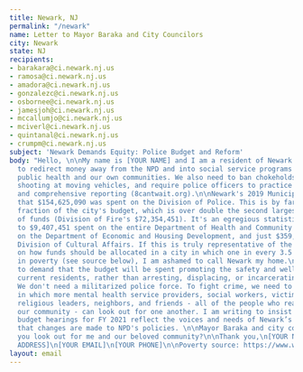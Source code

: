 ```yaml
---
title: Newark, NJ
permalink: "/newark"
name: Letter to Mayor Baraka and City Councilors
city: Newark
state: NJ
recipients:
- barakara@ci.newark.nj.us
- ramosa@ci.newark.nj.us
- amadora@ci.newark.nj.us
- gonzalezc@ci.newark.nj.us
- osbornee@ci.newark.nj.us
- jamesjoh@ci.newark.nj.us
- mccallumjo@ci.newark.nj.us
- mciverl@ci.newark.nj.us
- quintanal@ci.newark.nj.us
- crumpm@ci.newark.nj.us
subject: 'Newark Demands Equity: Police Budget and Reform'
body: "Hello, \n\nMy name is [YOUR NAME] and I am a resident of Newark. I urge you
  to redirect money away from the NPD and into social service programs that will benefit
  public health and our own communities. We also need to ban chokeholds, strangleholds,
  shooting at moving vehicles, and require police officers to practice de-escalation
  and comprehensive reporting (8cantwait.org).\n\nNewark's 2019 Municipal Budget shows
  that $154,625,090 was spent on the Division of Police. This is by far the largest
  fraction of the city's budget, which is over double the second largest allocation
  of funds (Division of Fire's $72,354,451). It's an egregious statistic compared
  to $9,407,451 spent on the entire Department of Health and Community Wellness, $3,504,842
  on the Department of Economic and Housing Development, and just $359,239 to the
  Division of Cultural Affairs. If this is truly representative of the council’s thoughts
  on how funds should be allocated in a city in which one in every 3.5 residents live
  in poverty (see source below), I am ashamed to call Newark my home.\n\nI am writing
  to demand that the budget will be spent promoting the safety and well-being of Newark's
  current residents, rather than arresting, displacing, or incarcerating my neighbors.
  We don't need a militarized police force. To fight crime, we need to create a space
  in which more mental health service providers, social workers, victim/survivor advocates,
  religious leaders, neighbors, and friends - all of the people who really make up
  our community - can look out for one another. I am writing to insist that the upcoming
  budget hearings for FY 2021 reflect the voices and needs of Newark’s citizens and
  that changes are made to NPD's policies. \n\nMayor Baraka and city councilors, will
  you look out for me and our beloved community?\n\nThank you,\n[YOUR NAME]\n[YOUR
  ADDRESS]\n[YOUR EMAIL]\n[YOUR PHONE]\n\nPoverty source: https://www.welfareinfo.org/poverty-rate/new-jersey/newark#:~:text=The%20poverty%20rate%20in%20Newark%20is%2028.3%25.,line%20in%20the%20last%20year"
layout: email
---
```


